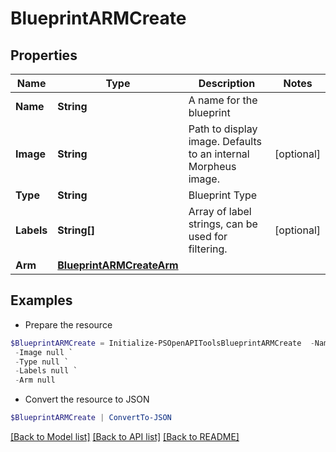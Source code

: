 # BlueprintARMCreate
## Properties

Name | Type | Description | Notes
------------ | ------------- | ------------- | -------------
**Name** | **String** | A name for the blueprint | 
**Image** | **String** | Path to display image. Defaults to an internal Morpheus image. | [optional] 
**Type** | **String** | Blueprint Type | 
**Labels** | **String[]** | Array of label strings, can be used for filtering. | [optional] 
**Arm** | [**BlueprintARMCreateArm**](BlueprintARMCreateArm.md) |  | 

## Examples

- Prepare the resource
```powershell
$BlueprintARMCreate = Initialize-PSOpenAPIToolsBlueprintARMCreate  -Name null `
 -Image null `
 -Type null `
 -Labels null `
 -Arm null
```

- Convert the resource to JSON
```powershell
$BlueprintARMCreate | ConvertTo-JSON
```

[[Back to Model list]](../README.md#documentation-for-models) [[Back to API list]](../README.md#documentation-for-api-endpoints) [[Back to README]](../README.md)


